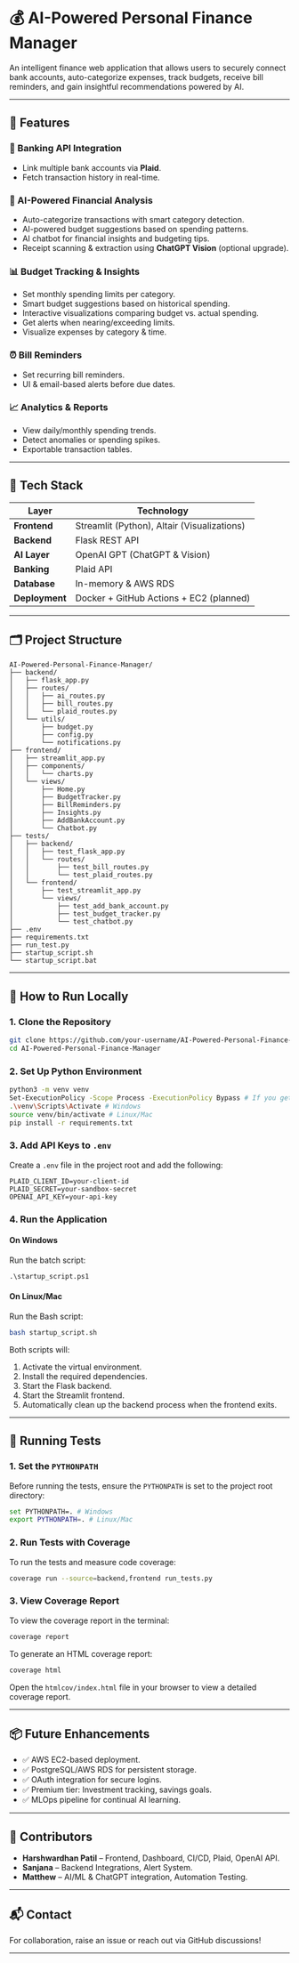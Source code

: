 # 💰 AI-Powered Personal Finance Manager

An intelligent finance web application that allows users to securely connect bank accounts, auto-categorize expenses, track budgets, receive bill reminders, and gain insightful recommendations powered by AI.

---

## 🚀 Features

### 🔐 Banking API Integration
- Link multiple bank accounts via **Plaid**.
- Fetch transaction history in real-time.

### 🧠 AI-Powered Financial Analysis
- Auto-categorize transactions with smart category detection.
- AI-powered budget suggestions based on spending patterns.
- AI chatbot for financial insights and budgeting tips.
- Receipt scanning & extraction using **ChatGPT Vision** (optional upgrade).

### 📊 Budget Tracking & Insights
- Set monthly spending limits per category.
- Smart budget suggestions based on historical spending.
- Interactive visualizations comparing budget vs. actual spending.
- Get alerts when nearing/exceeding limits.
- Visualize expenses by category & time.

### ⏰ Bill Reminders
- Set recurring bill reminders.
- UI & email-based alerts before due dates.

### 📈 Analytics & Reports
- View daily/monthly spending trends.
- Detect anomalies or spending spikes.
- Exportable transaction tables.

---

## 🧱 Tech Stack

| Layer        | Technology                      |
|--------------|----------------------------------|
| **Frontend** | Streamlit (Python), Altair (Visualizations) |
| **Backend**  | Flask REST API                   |
| **AI Layer** | OpenAI GPT (ChatGPT & Vision)    |
| **Banking**  | Plaid API                        |
| **Database** | In-memory & AWS RDS              |
| **Deployment** | Docker + GitHub Actions + EC2 (planned) |

---

## 🗂️ Project Structure

```
AI-Powered-Personal-Finance-Manager/
├── backend/
│   ├── flask_app.py
│   ├── routes/
│   │   ├── ai_routes.py
│   │   ├── bill_routes.py
│   │   └── plaid_routes.py
│   └── utils/
│       ├── budget.py
│       ├── config.py
│       └── notifications.py
├── frontend/
│   ├── streamlit_app.py
│   ├── components/
│   │   └── charts.py
│   └── views/
│       ├── Home.py
│       ├── BudgetTracker.py
│       ├── BillReminders.py
│       ├── Insights.py
│       ├── AddBankAccount.py
│       └── Chatbot.py
├── tests/
│   ├── backend/
│   │   ├── test_flask_app.py
│   │   └── routes/
│   │       ├── test_bill_routes.py
│   │       └── test_plaid_routes.py
│   └── frontend/
│       ├── test_streamlit_app.py
│       └── views/
│           ├── test_add_bank_account.py
│           ├── test_budget_tracker.py
│           └── test_chatbot.py
├── .env
├── requirements.txt
├── run_test.py
├── startup_script.sh
└── startup_script.bat
```

---

## 🧪 How to Run Locally

### 1. Clone the Repository
```bash
git clone https://github.com/your-username/AI-Powered-Personal-Finance-Manager.git
cd AI-Powered-Personal-Finance-Manager
```

### 2. Set Up Python Environment
```bash
python3 -m venv venv
Set-ExecutionPolicy -Scope Process -ExecutionPolicy Bypass # If you get a permission denied error on Windows
.\venv\Scripts\Activate # Windows
source venv/bin/activate # Linux/Mac
pip install -r requirements.txt
```

### 3. Add API Keys to `.env`
Create a `.env` file in the project root and add the following:
```
PLAID_CLIENT_ID=your-client-id
PLAID_SECRET=your-sandbox-secret
OPENAI_API_KEY=your-api-key
```

### 4. Run the Application

#### On Windows
Run the batch script:
```cmd
.\startup_script.ps1
```

#### On Linux/Mac
Run the Bash script:
```bash
bash startup_script.sh
```

Both scripts will:
1. Activate the virtual environment.
2. Install the required dependencies.
3. Start the Flask backend.
4. Start the Streamlit frontend.
5. Automatically clean up the backend process when the frontend exits.

---

## 🧪 Running Tests

### 1. Set the `PYTHONPATH`
Before running the tests, ensure the `PYTHONPATH` is set to the project root directory:
```bash
set PYTHONPATH=. # Windows
export PYTHONPATH=. # Linux/Mac
```

### 2. Run Tests with Coverage
To run the tests and measure code coverage:
```bash
coverage run --source=backend,frontend run_tests.py
```

### 3. View Coverage Report
To view the coverage report in the terminal:
```bash
coverage report
```

To generate an HTML coverage report:
```bash
coverage html
```
Open the `htmlcov/index.html` file in your browser to view a detailed coverage report.

---

## 📦 Future Enhancements
- ✅ AWS EC2-based deployment.
- ✅ PostgreSQL/AWS RDS for persistent storage.
- ✅ OAuth integration for secure logins.
- ✅ Premium tier: Investment tracking, savings goals.
- ✅ MLOps pipeline for continual AI learning.

---

## 👥 Contributors
- **Harshwardhan Patil** – Frontend, Dashboard, CI/CD, Plaid, OpenAI API.
- **Sanjana** – Backend Integrations, Alert System.
- **Matthew** – AI/ML & ChatGPT integration, Automation Testing.

---

## 📬 Contact
For collaboration, raise an issue or reach out via GitHub discussions!

---

